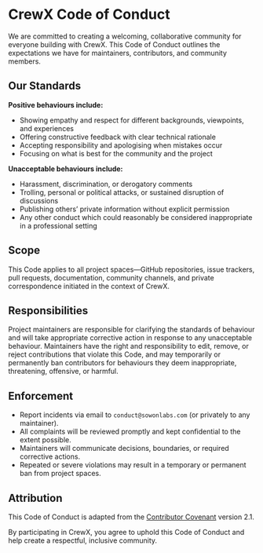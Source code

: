# CrewX Code of Conduct

We are committed to creating a welcoming, collaborative community for everyone building with CrewX. This Code of Conduct outlines the expectations we have for maintainers, contributors, and community members.

## Our Standards

**Positive behaviours include:**
- Showing empathy and respect for different backgrounds, viewpoints, and experiences
- Offering constructive feedback with clear technical rationale
- Accepting responsibility and apologising when mistakes occur
- Focusing on what is best for the community and the project

**Unacceptable behaviours include:**
- Harassment, discrimination, or derogatory comments
- Trolling, personal or political attacks, or sustained disruption of discussions
- Publishing others’ private information without explicit permission
- Any other conduct which could reasonably be considered inappropriate in a professional setting

## Scope
This Code applies to all project spaces—GitHub repositories, issue trackers, pull requests, documentation, community channels, and private correspondence initiated in the context of CrewX.

## Responsibilities
Project maintainers are responsible for clarifying the standards of behaviour and will take appropriate corrective action in response to any unacceptable behaviour. Maintainers have the right and responsibility to edit, remove, or reject contributions that violate this Code, and may temporarily or permanently ban contributors for behaviours they deem inappropriate, threatening, offensive, or harmful.

## Enforcement
- Report incidents via email to `conduct@sowonlabs.com` (or privately to any maintainer).
- All complaints will be reviewed promptly and kept confidential to the extent possible.
- Maintainers will communicate decisions, boundaries, or required corrective actions.
- Repeated or severe violations may result in a temporary or permanent ban from project spaces.

## Attribution
This Code of Conduct is adapted from the [Contributor Covenant](https://www.contributor-covenant.org/) version 2.1.

By participating in CrewX, you agree to uphold this Code of Conduct and help create a respectful, inclusive community.
